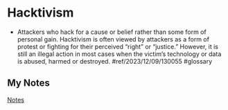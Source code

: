 # Hacktivism
- Attackers who hack for a cause or belief rather than some form of personal gain. Hacktivism is often viewed by attackers as a form of protest or fighting for their perceived “right” or “justice.” However, it is still an illegal action in most cases when the victim’s technology or data is abused, harmed or destroyed. #ref/2023/12/09/130055 #glossary 
## My Notes
[Notes](mynotes/hacktivism-notes.md)
